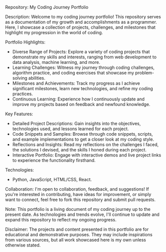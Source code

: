 Repository: My Coding Journey Portfolio

Description:
Welcome to my coding journey portfolio! This repository serves as a documentation of my growth and accomplishments as a programmer. Here, I showcase a collection of projects, challenges, and milestones that highlight my progression in the world of coding.

Portfolio Highlights:
- Diverse Range of Projects: Explore a variety of coding projects that demonstrate my skills and interests, ranging from web development to data analysis, machine learning, and more.
- Learning Challenges: Witness my journey through coding challenges, algorithm practice, and coding exercises that showcase my problem-solving abilities.
- Milestones and Achievements: Track my progress as I achieve significant milestones, learn new technologies, and refine my coding practices.
- Continuous Learning: Experience how I continuously update and improve my projects based on feedback and newfound knowledge.

Key Features:
- Detailed Project Descriptions: Gain insights into the objectives, technologies used, and lessons learned for each project.
- Code Snippets and Samples: Browse through code snippets, scripts, and example implementations to get a closer look at my coding style.
- Reflections and Insights: Read my reflections on the challenges I faced, the solutions I devised, and the skills I honed during each project.
- Interactive Portfolio: Engage with interactive demos and live project links to experience the functionality firsthand.

Technologies:
-  Python, JavaScript, HTML/CSS, React.
  
Collaboration:
I'm open to collaboration, feedback, and suggestions! If you're interested in contributing, have ideas for improvement, or simply want to connect, feel free to fork this repository and submit pull requests.

Note:
This portfolio is a living document of my coding journey up to the present date. As technologies and trends evolve, I'll continue to update and expand this repository to reflect my ongoing progress.

Disclaimer:
The projects and content presented in this portfolio are for educational and demonstrative purposes. They may include inspirations from various sources, but all work showcased here is my own unless otherwise stated.
